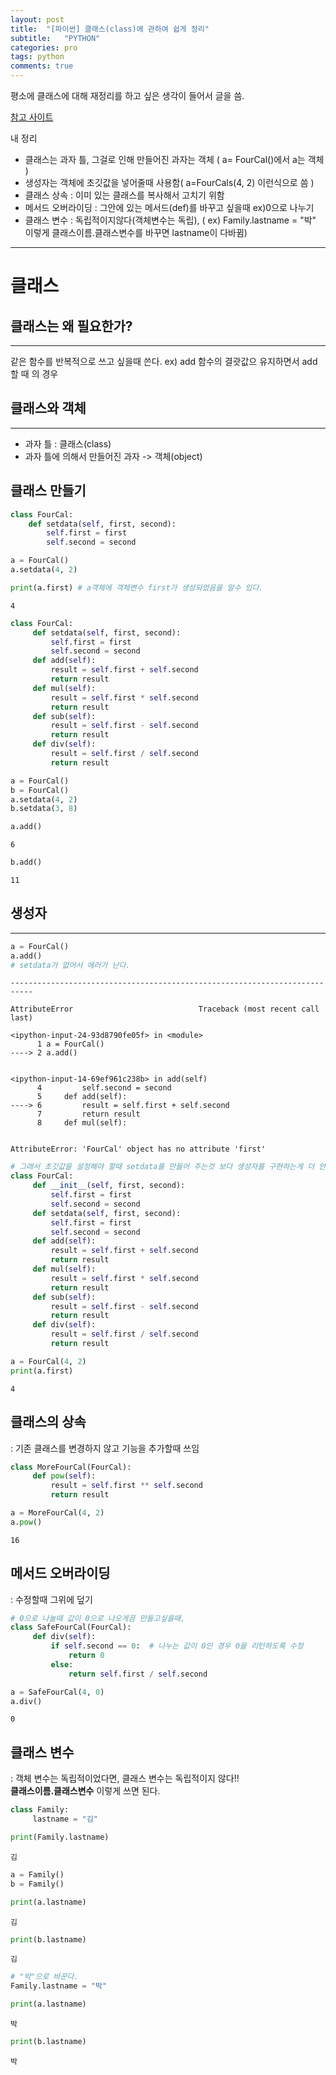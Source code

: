 ```yaml
---
layout: post
title:  "[파이썬] 클래스(class)에 관하여 쉽게 정리"
subtitle:   "PYTHON"
categories: pro
tags: python
comments: true
---
```


평소에 클래스에 대해 재정리를 하고 싶은 생각이 들어서 글을 씀.  
  
[참고 사이트](https://wikidocs.net/28#_1)  
  
내 정리
- 클래스는 과자 틀, 그걸로 인해 만들어진 과자는 객체 ( a= FourCal()에서 a는 객체 )
- 생성자는 객체에 초깃값을 넣어줄때 사용함( a=FourCals(4, 2) 이런식으로 씀 )
- 클래스 상속 : 이미 있는 클래스를 복사해서 고치기 위함
- 메서드 오버라이딩 : 그안에 있는 메서드(def)를 바꾸고 싶을때 ex)0으로 나누기
- 클래스 변수 : 독립적이지않다(객체변수는 독립), ( ex) Family.lastname = "박" 이렇게 클래스이름.클래스변수를 바꾸면 lastname이 다바뀜)

---

# 클래스
  

## 클래스는 왜 필요한가?
---
같은 함수를 반복적으로 쓰고 싶을때 쓴다. ex) add 함수의 결괏값으 유지하면서 add 할 때 의 경우
  

## 클래스와 객체
---
- 과자 틀 : 클래스(class)
- 과자 틀에 의해서 만들어진 과자 -> 객체(object)

## 클래스 만들기
  

```python
class FourCal:
    def setdata(self, first, second):
        self.first = first
        self.second = second
```


```python
a = FourCal()
a.setdata(4, 2)
```


```python
print(a.first) # a객체에 객체변수 first가 생성되었음을 알수 있다.
```

    4
    


```python
class FourCal:
     def setdata(self, first, second):
         self.first = first
         self.second = second
     def add(self):
         result = self.first + self.second
         return result
     def mul(self):
         result = self.first * self.second
         return result
     def sub(self):
         result = self.first - self.second
         return result
     def div(self):
         result = self.first / self.second
         return result

```


```python
a = FourCal()
b = FourCal()
a.setdata(4, 2)
b.setdata(3, 8)
```


```python
a.add()
```




    6




```python
b.add()
```




    11



## 생성자
---


```python
a = FourCal()
a.add()
# setdata가 없어서 에러가 난다.
```


    ---------------------------------------------------------------------------

    AttributeError                            Traceback (most recent call last)

    <ipython-input-24-93d8790fe05f> in <module>
          1 a = FourCal()
    ----> 2 a.add()
    

    <ipython-input-14-69ef961c238b> in add(self)
          4         self.second = second
          5     def add(self):
    ----> 6         result = self.first + self.second
          7         return result
          8     def mul(self):
    

    AttributeError: 'FourCal' object has no attribute 'first'



```python
# 그래서 초깃값을 설정해야 할때 setdata를 만들어 주는것 보다 생성자를 구현하는게 더 안전한 방법이다.
class FourCal:
     def __init__(self, first, second):
         self.first = first
         self.second = second
     def setdata(self, first, second):
         self.first = first
         self.second = second
     def add(self):
         result = self.first + self.second
         return result
     def mul(self):
         result = self.first * self.second
         return result
     def sub(self):
         result = self.first - self.second
         return result
     def div(self):
         result = self.first / self.second
         return result

```


```python
a = FourCal(4, 2)
print(a.first)
```

    4
    

## 클래스의 상속
: 기존 클래스를 변경하지 않고 기능을 추가할때 쓰임


```python
class MoreFourCal(FourCal):
     def pow(self):
         result = self.first ** self.second
         return result

```


```python
a = MoreFourCal(4, 2)
a.pow()
```




    16



## 메서드 오버라이딩
: 수정할때 그위에 덮기


```python
# 0으로 나눌때 값이 0으로 나오게끔 만들고싶을때,
class SafeFourCal(FourCal):
     def div(self):
         if self.second == 0:  # 나누는 값이 0인 경우 0을 리턴하도록 수정
             return 0
         else:
             return self.first / self.second


```


```python
a = SafeFourCal(4, 0)
a.div()
```




    0



## 클래스 변수
: 객체 변수는 독립적이었다면, 클래스 변수는 독립적이지 않다!!  
**클래스이름.클래스변수** 이렇게 쓰면 된다.


```python
class Family:
     lastname = "김"

```


```python
print(Family.lastname)
```

    김
    


```python
a = Family()
b = Family()
```


```python
print(a.lastname)
```

    김
    


```python
print(b.lastname)
```

    김
    


```python
# "박"으로 바꾼다.
Family.lastname = "박"
```


```python
print(a.lastname)
```

    박
    


```python
print(b.lastname)
```

    박
    
